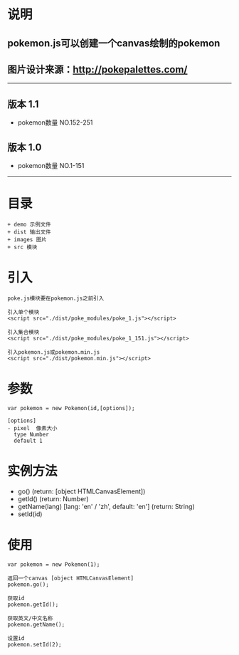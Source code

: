 # 说明

## pokemon.js可以创建一个canvas绘制的pokemon

## 图片设计来源：http://pokepalettes.com/

------

## 版本 1.1
- pokemon数量 NO.152-251

## 版本 1.0
- pokemon数量 NO.1-151

------

# 目录

```
+ demo 示例文件
+ dist 输出文件
+ images 图片
+ src 模块
```

# 引入

```
poke.js模块要在pokemon.js之前引入

引入单个模块
<script src="./dist/poke_modules/poke_1.js"></script>

引入集合模块
<script src="./dist/poke_modules/poke_1_151.js"></script>

引入pokemon.js或pokemon.min.js
<script src="./dist/pokemon.min.js"></script>
```

# 参数

```
var pokemon = new Pokemon(id,[options]);

[options]
- pixel  像素大小
  type Number
  default 1
```

# 实例方法

- go() (return: [object HTMLCanvasElement])
- getId() (return: Number)
- getName(lang) [lang: 'en' / 'zh', default: 'en'] (return: String)
- setId(id)

# 使用

```
var pokemon = new Pokemon(1);

返回一个canvas [object HTMLCanvasElement]
pokemon.go();

获取id
pokemon.getId();

获取英文/中文名称
pokemon.getName();

设置id
pokemon.setId(2);

```